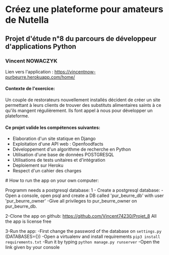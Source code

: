 # Créez une plateforme pour amateurs de Nutella
## Projet d'étude n°8 du parcours de développeur d'applications Python
### Vincent NOWACZYK


Lien vers l'application :  https://vincentnow-purbeurre.herokuapp.com/home/


#### Contexte de l'exercice:

Un couple de restorateurs nouvellement installés décident de créer un site permettant à leurs clients
de trouver des substituts alimentaires saints à ce qu'ils mangent régulièrement.
Ils font appel à nous pour développer un plateforme.

#### Ce projet valide les compétences suivantes:

- Elaboration d'un site statique en Django
- Exploitation d'une API web : Openfoodfacts
- Développement d'un algorithme de recherche en Python
- Utilisation d'une base de données POSTGRESQL
- Utilisations de tests unitaires et d'intégration
- Deploiement sur Heroku
- Respect d'un cahier des charges


# How to run the app on your own computer:

Programm needs a postgresql database:
1 - Create a postgresql database:
-Open a console, open psql and create a DB called 'pur_beurre_db' with user 'pur_beurre_owner'
-Give all privileges to pur_beurre_owner on pur_beurre_db.


2-Clone the app on github:
https://github.com/Vincent74230/Projet_8
All the app is license free

3-Run the app:
-First change the password of the database on `settings.py` (DATABASES={})
-Open a virtualenv and install requirements `pip3 install requirements.txt`
-Run it by typing `python manage.py runserver`
-Open the link given by your console